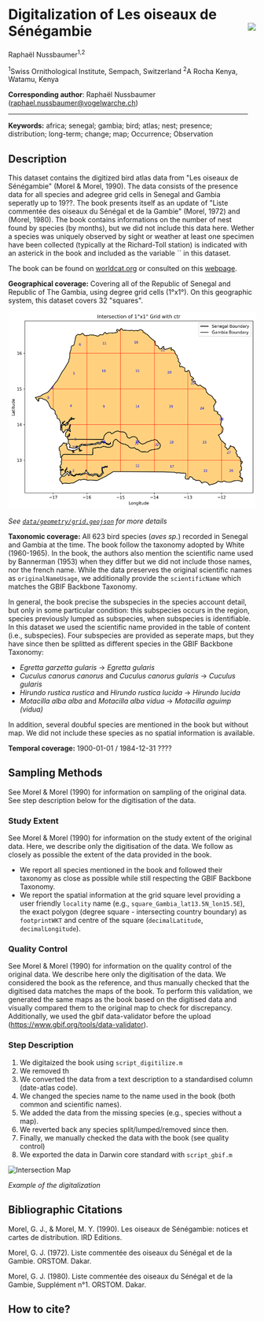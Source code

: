 # Digitalization of Les oiseaux de Sénégambie <img src="https://github.com/user-attachments/assets/9b6fc04c-a2a7-48b8-9a18-2a591f01fdad" align="right" height="400"/>

Raphaël Nussbaumer<sup>1,2</sup>

<sup>1</sup>Swiss Ornithological Institute, Sempach, Switzerland
<sup>2</sup>A Rocha Kenya, Watamu, Kenya

**Corresponding author**: Raphaël Nussbaumer ([raphael.nussbaumer@vogelwarche.ch](mailto:raphael.nussbaumer@vogelwarche.ch))

---

**Keywords:** africa; senegal; gambia; bird; atlas; nest; presence; distribution; long-term; change; map; Occurrence; Observation

## Description

This dataset contains the digitized bird atlas data from "Les oiseaux de Sénégambie" (Morel & Morel, 1990). The data consists of the presence data for all species and adegree grid cells in Senegal and Gambia seperatly up to 19??. The book presents itself as an update of "Liste commentée des oiseaux du Sénégal et de la Gambie" (Morel, 1972) and (Morel, 1980). The book contains informations on the number of nest found by species (by months), but we did not include this data here. Wether a species was uniquely observed by sight or weather at least one specimen have been collected (typically at the Richard-Toll station) is indicated with an asterick in the book and included as the variable `` in this dataset.

The book can be found on [worldcat.org](https://search.worldcat.org/title/1392421968) or consulted on this [webpage](https://horizon.documentation.ird.fr/exl-doc/pleins_textes/divers20-07/31877.pdf).


**Geographical coverage:** Covering all of the Republic of Senegal and Republic of The Gambia, using degree grid cells (1°x1°). On this geographic system, this dataset covers 32 "squares". 

<img src="https://github.com/Rafnuss/Digitization-of-Oiseaux-de-Senegambie/blob/main/data/geometry/intersection_map.png?raw=true" alt="Intersection Map" style="height:400px;">

_See [`data/geometry/grid.geojson`](https://github.com/Rafnuss/Digitization-of-Oiseaux-de-Senegambie/blob/main/data/geometry/grid.geojson) for more details_

**Taxonomic coverage:** All 623 bird species (_aves sp._) recorded in Senegal and Gambia at the time. The book follow the taxonomy adopted by White (1960-1965). In the book, the authors also mention the scientific name used by Bannerman (1953) when they differ but we did not include those names, nor the french name. While the data preserves the original scientific names as `originalNameUsage`, we additionally provide the `scientificName` which matches the GBIF Backbone Taxonomy.

In general, the book precise the subspecies in the species account detail, but only in some particular condition:  this subspecies occurs in the region, species previously lumped as subspecies, when subspecies is identifiable. In this dataset we used the scientific name provided in the table of content (i.e., subspecies). Four subspecies are provided as seperate maps, but they have since then be splitted as different species in the GBIF Backbone Taxonomy: 

- _Egretta garzetta gularis_ -> _Egretta gularis_
- _Cuculus canorus canorus_ and _Cuculus canorus gularis_ -> _Cuculus gularis_
- _Hirundo rustica rustica_ and _Hirundo rustica lucida_ -> _Hirundo lucida_
- _Motacilla alba alba_ and _Motacilla alba vidua_ -> _Motacilla aguimp (vidua)_

In addition, several doubful species are mentioned in the book but without map. We did not include these species as no spatial information is available. 

**Temporal coverage:** 1900-01-01 / 1984-12-31 ????

## Sampling Methods

See Morel & Morel (1990) for information on sampling of the original data. See step description below for the digitisation of the data.

### Study Extent

See Morel & Morel (1990) for information on the study extent of the original data. Here, we describe only the digitisation of the data. We follow as closely as possible the extent of the data provided in the book. 

- We report all species mentioned in the book and followed their taxonomy as close as possible while still respecting the GBIF Backbone Taxonomy.
- We report the spatial information at the grid square level providing a user friendly `locality` name (e.g., `square_Gambia_lat13.5N_lon15.5E`), the exact polygon 
 (degree square - intersecting country boundary) as `footprintWKT` and centre of the square (`decimalLatitude`, `decimalLongitude`).

### Quality Control

See Morel & Morel (1990) for information on the quality control of the original data. We describe here only the digitisation of the data. We considered the book as the reference, and thus manually checked that the digitised data matches the maps of the book. To perform this validation, we generated the same maps as the book based on the digitised data and visually compared them to the original map to check for discrepancy. Additionally, we used the gbif data-validator before the upload (https://www.gbif.org/tools/data-validator).

### Step Description

1. We digitaized the book using `script_digitilize.m`
2. We removed th
3. We converted the data from a text description to a standardised column (date-atlas code).
4. We changed the species name to the name used in the book (both common and scientific names).
5. We added the data from the missing species (e.g., species without a map).
6. We reverted back any species split/lumped/removed since then.
7. Finally, we manually checked the data with the book (see quality control)
8. We exported the data in Darwin core standard with `script_gbif.m`


<img src="https://github.com/user-attachments/assets/6b1ecc6e-d98a-4806-a4fd-4c793f6c82ce" alt="Intersection Map" style="height:400px;">

_Example of the digitalization_

## Bibliographic Citations

Morel, G. J., & Morel, M. Y. (1990). Les oiseaux de Sénégambie: notices et cartes de distribution. IRD Editions.

Morel, G. J. (1972). Liste commentée des oiseaux du Sénégal et de la Gambie. ORSTOM. Dakar.

Morel, G. J. (1980). Liste commentée des oiseaux du Sénégal et de la Gambie, Supplément n°1. ORSTOM. Dakar.


## How to cite?

>

